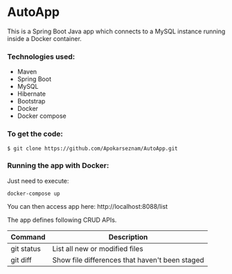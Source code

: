 # AutoApp

This is a Spring Boot Java app which connects to a MySQL instance running inside a Docker container.

### Technologies used:
* Maven 
* Spring Boot
* MySQL
* Hibernate 
* Bootstrap 
* Docker 
* Docker compose 

### To get the code:
```shell
$ git clone https://github.com/Apokarseznam/AutoApp.git
```
### Running the app with Docker:
Just need to execute:

```shell
docker-compose up
```
You can then access app here: http://localhost:8088/list

The app defines following CRUD APIs.

| Command | Description |
| --- | --- |
| git status | List all new or modified files |
| git diff | Show file differences that haven't been staged |


